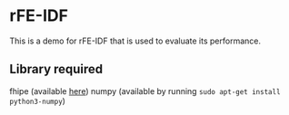 # rFE-IDF
This is a demo for rFE-IDF that is used to evaluate its performance.

## Library required
fhipe (available [here](https://github.com/kevinlewi/fhipe))
numpy (available by running `sudo apt-get install python3-numpy`)
